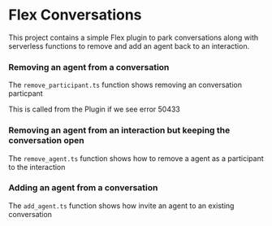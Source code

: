 # Flex Conversations
This project contains a simple Flex plugin to park conversations along with serverless functions to remove and add an agent back to an interaction.

### Removing an agent from a conversation
The `remove_participant.ts` function shows removing an conversation particpant

This is called from the Plugin if we see error 50433

### Removing an agent from an interaction but keeping the conversation open
The `remove_agent.ts` function shows how to remove a agent as a participant to the interaction

### Adding an agent from a conversation 
The `add_agent.ts` function shows how invite an agent to an existing conversation
